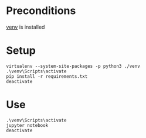 # Preconditions

[venv](https://docs.python.org/3/library/venv.html) is installed

# Setup

```
virtualenv --system-site-packages -p python3 ./venv
.\venv\Scripts\activate
pip install -r requirements.txt
deactivate
```

# Use

```
.\venv\Scripts\activate
jupyter notebook
deactivate
```
